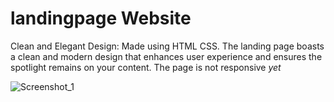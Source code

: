 # landingpage Website
Clean and Elegant Design: Made using HTML CSS. The landing page boasts a clean and modern design that enhances user experience and ensures the spotlight remains on your content. The page is not responsive *yet*

![Screenshot_1](https://github.com/RahulBRB/landingpage-website/assets/86495244/81c7416d-c015-45ee-bbb5-2ead81d78fb8)
